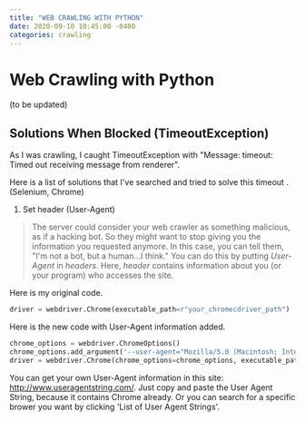 ```yaml
---
title: "WEB CRAWLING WITH PYTHON"
date: 2020-09-10 10:45:00 -0400
categories: crawling
---
```


# Web Crawling with Python

(to be updated)



## Solutions When Blocked (TimeoutException)

As I was crawling, I caught TimeoutException with "Message: timeout: Timed out receiving message from renderer". 

Here is a list of solutions that I've searched and tried to solve this timeout . (Selenium, Chrome)



1. Set header (User-Agent)

> The server could consider your web crawler as something malicious, as if a hacking bot. So they might want to stop giving you the information you requested anymore. In this case, you can tell them, "I'm not a bot, but a human...I think." You can do this by putting *User-Agent* in *headers*. Here, *header* contains information about you (or your program) who accesses the site. 



Here is my original code.

```python
driver = webdriver.Chrome(executable_path=r"your_chromecdriver_path")
```



Here is the new code with User-Agent information added.

```python
chrome_options = webdriver.ChromeOptions()
chrome_options.add_argument('--user-agent="Mozilla/5.0 (Macintosh; Intel Mac OS X 10_14_1) AppleWebKit/537.36 (KHTML, like Gecko) Chrome/85.0.4183.83 Safari/537.36"')
driver = webdriver.Chrome(chrome_options=chrome_options, executable_path=r"your_chromedriver_path")
```

You can get your own User-Agent information in this site: http://www.useragentstring.com/. Just copy and paste the User Agent String, because it contains Chrome already. Or you can search for a specific brower you want by clicking 'List of User Agent Strings'.

